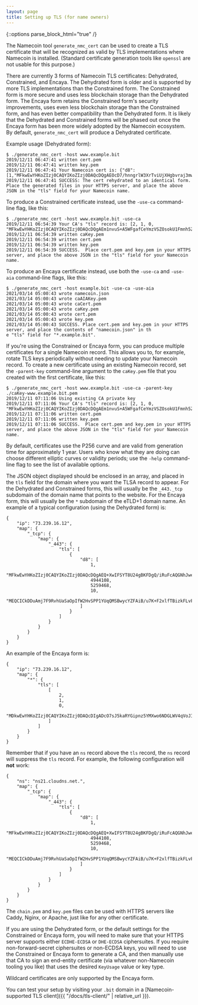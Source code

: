 ```yaml
---
layout: page
title: Setting up TLS (for name owners)
---
```


{::options parse_block_html="true" /}

The Namecoin tool `generate_nmc_cert` can be used to create a TLS certificate that will be recognized as valid by TLS implementations where Namecoin is installed.  (Standard certificate generation tools like `openssl` are not usable for this purpose.)

There are currently 3 forms of Namecoin TLS certificates: Dehydrated, Constrained, and Encaya.  The Dehydrated form is older and is supported by more TLS implementations than the Constrained form.  The Constrained form is more secure and uses less blockchain storage than the Dehydrated form.  The Encaya form retains the Constrained form's security improvements, uses even less blockchain storage than the Constrained form, and has even better compatibility than the Dehydrated form.  It is likely that the Dehydrated and Constrained forms will be phased out once the Encaya form has been more widely adopted by the Namecoin ecosystem.  By default, `generate_nmc_cert` will produce a Dehydrated certificate.

Example usage (Dehydrated form):

~~~
$ ./generate_nmc_cert -host www.example.bit
2019/12/11 06:47:41 written cert.pem
2019/12/11 06:47:41 written key.pem
2019/12/11 06:47:41 Your Namecoin cert is: {"d8":[1,"MFkwEwYHKoZIzj0CAQYIKoZIzj0DAQcDQgAEOcD7/hnngrlW3XrTviUjXHgbvraj3mw7Wa872Iti6Dp0Jrb9P6ZsINAZSU4mucH37zX7/pscyb6UBO08SqDP+w==",5253561,5358681,10,"MEUCIQDQF/IAHUv1UqGTGrWMvu/Tfj6PiNRBb3eTerpyZmTJjAIgeEc3a8yyNY09PrDSGkEOh0T6ZmVqbesqnZVLYszEnWI="]}
2019/12/11 06:47:41 SUCCESS: The cert rehydrated to an identical form.  Place the generated files in your HTTPS server, and place the above JSON in the "tls" field for your Namecoin name.
~~~

To produce a Constrained certificate instead, use the `-use-ca` command-line flag, like this:

~~~
$ ./generate_nmc_cert -host www.example.bit -use-ca
2019/12/11 06:54:39 Your CA's "tls" record is: [2, 1, 0, "MFkwEwYHKoZIzj0CAQYIKoZIzj0DAQcDQgAEm1nvuS+A5WFgafCeYmzVSZOsokU1Fmnh5ZiBC7h0pRkbkx7cCA/MYPPh6zDdMB75ELvXSt0eLaoQQYaz1QDijw=="]
2019/12/11 06:54:39 written caKey.pem
2019/12/11 06:54:39 written cert.pem
2019/12/11 06:54:39 written key.pem
2019/12/11 06:54:39 SUCCESS.  Place cert.pem and key.pem in your HTTPS server, and place the above JSON in the "tls" field for your Namecoin name.
~~~

To produce an Encaya certificate instead, use both the `-use-ca` and `-use-aia` command-line flags, like this:

~~~
$ ./generate_nmc_cert -host example.bit -use-ca -use-aia
2021/03/14 05:00:43 wrote namecoin.json
2021/03/14 05:00:43 wrote caAIAKey.pem
2021/03/14 05:00:43 wrote caCert.pem
2021/03/14 05:00:43 wrote caKey.pem
2021/03/14 05:00:43 wrote cert.pem
2021/03/14 05:00:43 wrote key.pem
2021/03/14 05:00:43 SUCCESS. Place cert.pem and key.pem in your HTTPS server, and place the contents of "namecoin.json" in th
e "tls" field for "*.example.bit".
~~~

If you're using the Constrained or Encaya form, you can produce multiple certificates for a single Namecoin record.  This allows you to, for example, rotate TLS keys periodically without needing to update your Namecoin record.  To create a new certificate using an existing Namecoin record, set the `-parent-key` command-line argument to the `caKey.pem` file that you created with the first certificate, like this:

~~~
$ ./generate_nmc_cert -host www.example.bit -use-ca -parent-key ./caKey-www.example.bit.pem
2019/12/11 07:11:06 Using existing CA private key
2019/12/11 07:11:06 Your CA's "tls" record is: [2, 1, 0, "MFkwEwYHKoZIzj0CAQYIKoZIzj0DAQcDQgAEm1nvuS+A5WFgafCeYmzVSZOsokU1Fmnh5ZiBC7h0pRkbkx7cCA/MYPPh6zDdMB75ELvXSt0eLaoQQYaz1QDijw=="]
2019/12/11 07:11:06 written cert.pem
2019/12/11 07:11:06 written key.pem
2019/12/11 07:11:06 SUCCESS.  Place cert.pem and key.pem in your HTTPS server, and place the above JSON in the "tls" field for your Namecoin name.
~~~

By default, certificates use the P256 curve and are valid from generation time for approximately 1 year.  Users who know what they are doing can choose different elliptic curves or validity periods; use the `-help` command-line flag to see the list of available options.

The JSON object displayed should be enclosed in an array, and placed in the `tls` field for the domain where you want the TLSA record to appear.  For the Dehydrated and Constrained forms, this will usually be the `_443._tcp` subdomain of the domain name that points to the website.  For the Encaya form, this will usually be the `*` subdomain of the eTLD+1 domain name.  An example of a typical configuration (using the Dehydrated form) is:

~~~
{
    "ip": "73.239.16.12", 
    "map": {
        "_tcp": {
            "map": {
                "_443": {
                    "tls": [
                        {
                            "d8": [
                                1, 
                                "MFkwEwYHKoZIzj0CAQYIKoZIzj0DAQcDQgAEQ+XwIFSYT8U24gBKFDgQ/iRuFcAQGNhJweooIRYw5G9TtAJJ2CyTHWNsfbq+5c6LZ7fErMOdIXHQhHbP68dnZA==", 
                                4944108, 
                                5259468, 
                                10, 
                                "MEQCICkDDuAmj7F9RvhUaSaOpIfW2HvSPP1YUqQMSBwycYZFAiB/u7K+F2xlfTBizkFLvFPiRfj2oFqttaXBZzO/UKewPw=="
                            ]
                        }
                    ]
                }
            }
        }
    }
}
~~~

An example of the Encaya form is:

~~~
{
    "ip": "73.239.16.12",
    "map": {
        "*": {
            "tls": [
                [
                    2,
                    1,
                    0,
                    "MDkwEwYHKoZIzj0CAQYIKoZIzj0DAQcDIgADcO7sJ5kaRYGipnz5YMXwo6NDGLWV4qVoJIn+1by1oAo="
                ]
            ]
        }
    }
}
~~~

Remember that if you have an `ns` record above the `tls` record, the `ns` record will suppress the `tls` record.  For example, the following configuration will **not** work:

~~~
{
    "ns": "ns21.cloudns.net.",
    "map": {
        "_tcp": {
            "map": {
                "_443": {
                    "tls": [
                        {
                            "d8": [
                                1, 
                                "MFkwEwYHKoZIzj0CAQYIKoZIzj0DAQcDQgAEQ+XwIFSYT8U24gBKFDgQ/iRuFcAQGNhJweooIRYw5G9TtAJJ2CyTHWNsfbq+5c6LZ7fErMOdIXHQhHbP68dnZA==", 
                                4944108, 
                                5259468, 
                                10, 
                                "MEQCICkDDuAmj7F9RvhUaSaOpIfW2HvSPP1YUqQMSBwycYZFAiB/u7K+F2xlfTBizkFLvFPiRfj2oFqttaXBZzO/UKewPw=="
                            ]
                        }
                    ]
                }
            }
        }
    }
}
~~~

The `chain.pem` and `key.pem` files can be used with HTTPS servers like Caddy, Nginx, or Apache, just like for any other certificate.

If you are using the Dehydrated form, or the default settings for the Constrained or Encaya form, you will need to make sure that your HTTPS server supports either `ECDHE-ECDSA` or `DHE-ECDSA` ciphersuites.  If you require non-forward-secret ciphersuites or non-ECDSA keys, you will need to use the Constrained or Encaya form to generate a CA, and then manually use that CA to sign an end-entity certificate (via whatever non-Namecoin tooling you like) that uses the desired `KeyUsage` value or key type.

Wildcard certificates are only supported by the Encaya form.

You can test your setup by visiting your `.bit` domain in a [Namecoin-supported TLS client]({{ "/docs/tls-client/" | relative_url }}).
